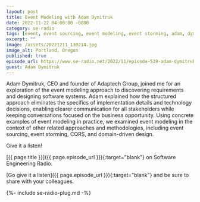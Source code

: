 ```yaml
---
layout: post
title: Event Modeling with Adam Dymitruk
date: 2022-11-22 04:00:00 -0800
category: se-radio
tags: [event, event sourcing, event modeling, event storming, adam, dymitruk, se, radio, podcast, interview, se-radio]
excerpt: ""
image: /assets/20221211_130214.jpg
image_alt: Portland, Oregon
published: true
episode_url: https://www.se-radio.net/2022/11/episode-539-adam-dymitruk-on-event-modeling/
guest: Adam Dymitruk
---
```


Adam Dymitruk, CEO and founder of Adaptech Group, joined me for an exploration of the event modeling approach to discovering requirements and designing software systems. Adam explained how the structured approach eliminates the specifics of implementation details and technology decisions, enabling clearer communication for all stakeholders while keeping conversations focused on the business opportunity. Using concrete examples of event modeling in practice, we examined event modeling in the context of other related approaches and methodologies, including event sourcing, event storming, CQRS, and domain-driven design.

Give it a listen!

[{{ page.title }}]({{ page.episode_url }}){:target="blank"} on Software Engineering Radio.

[Go give it a listen]({{ page.episode_url }}){:target="blank"} and be sure to share with your colleagues.

{%- include se-radio-plug.md -%}
